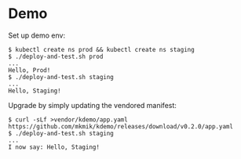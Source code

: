 # Demo

Set up demo env:
```
$ kubectl create ns prod && kubectl create ns staging
$ ./deploy-and-test.sh prod
...
Hello, Prod!
$ ./deploy-and-test.sh staging
...
Hello, Staging!
```

Upgrade by simply updating the vendored manifest:

```
$ curl -sLf >vendor/kdemo/app.yaml https://github.com/mkmik/kdemo/releases/download/v0.2.0/app.yaml
$ ./deploy-and-test.sh staging
...
I now say: Hello, Staging!
```
